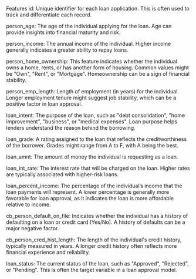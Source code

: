 Features
id: Unique identifier for each loan application. This is often used to track and differentiate each record.

person_age: The age of the individual applying for the loan. Age can provide insights into financial maturity and risk.

person_income: The annual income of the individual. Higher income generally indicates a greater ability to repay loans.

person_home_ownership: This feature indicates whether the individual owns a home, rents, or has another form of housing. Common values might be "Own", "Rent", or "Mortgage". Homeownership can be a sign of financial stability.

person_emp_length: Length of employment (in years) for the individual. Longer employment tenure might suggest job stability, which can be a positive factor in loan approval.

loan_intent: The purpose of the loan, such as "debt consolidation", "home improvement", "business", or "medical expenses". Loan purpose helps lenders understand the reason behind the borrowing.

loan_grade: A rating assigned to the loan that reflects the creditworthiness of the borrower. Grades might range from A to F, with A being the best.

loan_amnt: The amount of money the individual is requesting as a loan.

loan_int_rate: The interest rate that will be charged on the loan. Higher rates are typically associated with higher-risk loans.

loan_percent_income: The percentage of the individual’s income that the loan payments will represent. A lower percentage is generally more favorable for loan approval, as it indicates the loan is more affordable relative to income.

cb_person_default_on_file: Indicates whether the individual has a history of defaulting on a loan or credit card (Yes/No). A history of defaults can be a major negative factor.

cb_person_cred_hist_length: The length of the individual's credit history, typically measured in years. A longer credit history often reflects more financial experience and reliability.

loan_status: The current status of the loan, such as "Approved", "Rejected", or "Pending". This is often the target variable in a loan approval model.
